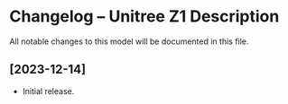 # Changelog – Unitree Z1 Description

All notable changes to this model will be documented in this file.

## [2023-12-14]
- Initial release.

